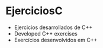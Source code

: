# EjerciciosC
- Ejercicios desarrollados de C++
- Developed C++ exercises
- Exercícios desenvolvidos em C++

